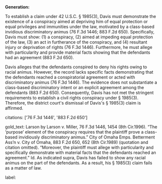 **Generation:**

To establish a claim under 42 U.S.C. § 1985(3), Davis must demonstrate the existence of a conspiracy aimed at depriving him of equal protection or equal privileges and immunities under the law, motivated by a class-based invidious discriminatory animus (76 F.3d 1446; 883 F.2d 650). Specifically, Davis must show: (1) a conspiracy, (2) aimed at impeding equal protection of the law, (3) an act in furtherance of the conspiracy, and (4) resultant injury or deprivation of rights (76 F.3d 1446). Furthermore, he must allege with particularity and provide material facts showing that the defendants had an agreement (883 F.2d 650). 

Davis alleges that the defendants conspired to deny his rights owing to racial animus. However, the record lacks specific facts demonstrating that the defendants reached a conspiratorial agreement or acted with discriminatory animus (76 F.3d 1446). The evidence does not substantiate a class-based discriminatory intent or an explicit agreement among the defendants (883 F.2d 650). Consequently, Davis has not met the stringent requirements to establish a civil rights conspiracy under § 1985(3). Therefore, the district court's dismissal of Davis's § 1985(3) claim is affirmed.

citations: ['76 F.3d 1446', '883 F.2d 650']

gold_text: Larson by Larson v. Miller, 76 F.3d 1446, 1454 (8th Cir.1996). “The ‘purpose’ element of the conspiracy requires that the plaintiff prove a class-based invidiously discriminatory animus.” City of Omaha Emps. Betterment Ass’n v. City of Omaha, 883 F.2d 650, 652 (8th Cir.1989) (quotation and citation omitted). “Moreover, the plaintiff must allege with particularity and specifically demonstrate with material facts that the defendants reached an agreement.” Id. As indicated supra, Davis has failed to show any racial animus on the part of the defendants. As a result, his § 1985(3) claim fails as a matter of law.

label: 